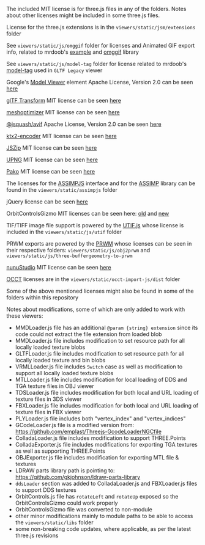 

The included MIT license is for three.js files in any of the folders. Notes about other licenses might be included in some three.js files.

License for the three.js extensions is in the `viewers/static/jsm/extensions` folder

See `viewers/static/js/omggif` folder for licenses and Animated GIF export info, related to mrdoob's [example](https://github.com/mrdoob/omggif-example) and [omggif](https://github.com/deanm/omggif) library

See `viewers/static/js/model-tag` folder for license related to mrdoob's [model-tag](https://github.com/mrdoob/model-tag) used in `GLTF Legacy` viewer

Google's [Model Viewer](https://github.com/google/model-viewer) element Apache License, Version 2.0 can be seen [here](https://www.apache.org/licenses/LICENSE-2.0)

[glTF Transform](https://gltf-transform.dev) MIT license can be seen [here](https://github.com/donmccurdy/glTF-Transform?tab=MIT-1-ov-file#readme)

[meshoptimizer](https://github.com/zeux/meshoptimizer) MIT license can be seen [here](https://github.com/zeux/meshoptimizer?tab=MIT-1-ov-file#readme)

[@jsquash/avif](https://github.com/jamsinclair/jSquash) Apache License, Version 2.0 can be seen [here](https://www.apache.org/licenses/LICENSE-2.0)

[ktx2-encoder](https://github.com/gz65555/ktx2-encoder) MIT license can be seen [here](https://github.com/gz65555/ktx2-encoder?tab=MIT-1-ov-file#readme)

[JSZip](https://github.com/Stuk/jszip) MIT license can be seen [here](https://github.com/Stuk/jszip?tab=License-1-ov-file#readme)

[UPNG](https://github.com/photopea/UPNG.js) MIT license can be seen [here](https://github.com/photopea/UPNG.js?tab=MIT-1-ov-file#readme)

[Pako](https://github.com/nodeca/pako) MIT license can be seen [here](https://github.com/nodeca/pako?tab=MIT-1-ov-file#readme)

The licenses for the [ASSIMPJS](https://github.com/kovacsv/assimpjs) interface and for the [ASSIMP](https://github.com/assimp/assimp) library can be found in the `viewers/static/assimpjs` folder

jQuery license can be seen [here](https://jquery.org/license/)

OrbitControlsGizmo MIT licenses can be seen here: [old](https://github.com/Fennec-hub/ThreeOrbitControlsGizmo/blob/master/LICENSE) and [new](https://github.com/Fennec-hub/three-viewport-gizmo?tab=MIT-1-ov-file#readme)

TIF/TIFF image file support is powered by the [UTIF.js](https://github.com/photopea/UTIF.js) whose license is included in the `viewers/static/js/utif` folder

PRWM exports are powered by the [PRWM](https://github.com/kchapelier/PRWM) whose licenses can be seen in their respective folders: `viewers/static/js/obj2prwm` and `viewers/static/js/three-buffergeometry-to-prwm`

[nunuStudio](https://github.com/tentone/nunuStudio) MIT license can be seen [here](https://github.com/tentone/nunuStudio?tab=MIT-1-ov-file#readme)

[OCCT](https://github.com/kovacsv/occt-import-js) licenses are in the `viewers/static/occt-import-js/dist` folder

Some of the above mentioned licenses might also be found in some of the folders within this repository

Notes about modifications, some of which are only added to work with these viewers:

 - MMDLoader.js file has an additional `@param {string} extension` since its code could not extract the file extension from loaded blob
 - MMDLoader.js file includes modification to set resource path for all locally loaded texture blobs
 - GLTFLoader.js file includes modification to set resource path for all locally loaded texture and bin blobs
 - VRMLLoader.js file includes `Switch` case as well as modification to support all locally loaded texture blobs
 - MTLLoader.js file includes modification for local loading of DDS and TGA texture files in OBJ viewer
 - TDSLoader.js file includes modification for both local and URL loading of texture files in 3DS viewer
 - FBXLoader.js file includes modification for both local and URL loading of texture files in FBX viewer
 - PLYLoader.js file includes both "vertex_index" and "vertex_indices"
 - GCodeLoader.js file is a modified version from: https://github.com/emplast/Threejs-GcodeLoaderNGCfile
 - ColladaLoader.js file includes modification to support THREE.Points
 - ColladaExporter.js file includes modifications for exporting TGA textures as well as supporting THREE.Points
 - OBJExporter.js file includes modification for exporting MTL file & textures
 - LDRAW parts library path is pointing to: https://github.com/gkjohnson/ldraw-parts-library
 - `ddsLoader` section was added to ColladaLoader.js and FBXLoader.js files to support DDS textures
 - OrbitControls.js file has `rotateLeft` and `rotateUp` exposed so the OrbitControlsGizmo could work properly
 - OrbitControlsGizmo file was converted to non-module
 - other minor modifications mainly to module paths to be able to access the `viewers/static/libs` folder
 - some non-breaking code updates, where applicable, as per the latest three.js revisions

